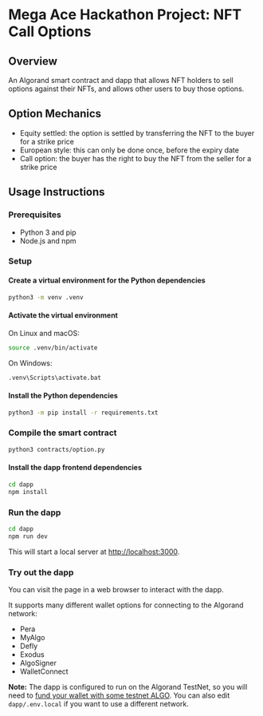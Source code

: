 # Mega Ace Hackathon Project: NFT Call Options

## Overview

An Algorand smart contract and dapp that allows NFT holders to sell options against their NFTs, and allows other users to buy those options.

## Option Mechanics

- Equity settled: the option is settled by transferring the NFT to the buyer for a strike price
- European style: this can only be done once, before the expiry date
- Call option: the buyer has the right to buy the NFT from the seller for a strike price

## Usage Instructions

### Prerequisites

- Python 3 and pip
- Node.js and npm

### Setup

#### Create a virtual environment for the Python dependencies

```sh
python3 -m venv .venv
```

#### Activate the virtual environment

On Linux and macOS:

```sh
source .venv/bin/activate
```

On Windows:

```sh
.venv\Scripts\activate.bat
```

#### Install the Python dependencies

```sh
python3 -m pip install -r requirements.txt
```

### Compile the smart contract

```sh
python3 contracts/option.py
```

#### Install the dapp frontend dependencies

```sh
cd dapp
npm install
```

### Run the dapp

```sh
cd dapp
npm run dev
```

This will start a local server at [http://localhost:3000](http://localhost:3000).

### Try out the dapp

You can visit the page in a web browser to interact with the dapp.

It supports many different wallet options for connecting to the Algorand network:

- Pera
- MyAlgo
- Defly
- Exodus
- AlgoSigner
- WalletConnect

**Note:** The dapp is configured to run on the Algorand TestNet, so you will need to [fund your wallet with some testnet ALGO](https://bank.testnet.algorand.network/). You can also edit `dapp/.env.local` if you want to use a different network.
